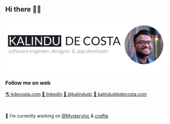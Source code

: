 ## Hi there 👋🏽

<img src="https://raw.githubusercontent.com/kalindudc/kalindudc/master/assets/banner.jpg" alt="banner Kalindu De Costa softare engineer, designer and web app developer"/>

### Follow me on web
[🌎 kdecosta.com](https://kdecosta.com) [🏢 linkedin](https://www.linkedin.com/in/kdecosta/) [💭 @kalindudc](https://twitter.com/KalinduDC) [📧 kalindu@kdecosta.com](mailto:kalindu@kdecosta.com)

</br>

🔭 I’m currently working on [@MysteryInc](https://github.com/Mystery-Incorporated) & [craftle](https://github.com/kalindudc/craftle)

